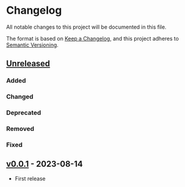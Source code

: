 # Changelog
All notable changes to this project will be documented in this file.

The format is based on [Keep a Changelog](https://keepachangelog.com/en/1.0.0/),
and this project adheres to [Semantic Versioning](https://semver.org/spec/v2.0.0.html).

## [Unreleased]

### Added

### Changed

### Deprecated

### Removed

### Fixed

## [v0.0.1] - 2023-08-14

- First release

[Unreleased]: <https://github.com/stac-extensions/example-links/compare/v0.0.1...HEAD>
[v0.0.1]: <https://github.com/stac-extensions/example-links/tree/v0.0.1>
